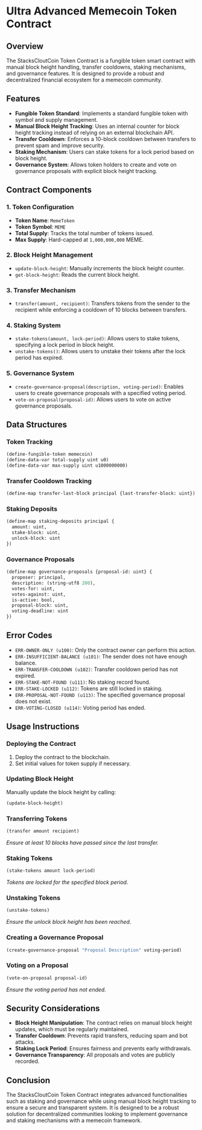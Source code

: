# Ultra Advanced Memecoin Token Contract

## Overview
The StacksCloutCoin Token Contract is a fungible token smart contract with manual block height handling, transfer cooldowns, staking mechanisms, and governance features. It is designed to provide a robust and decentralized financial ecosystem for a memecoin community.

## Features
- **Fungible Token Standard**: Implements a standard fungible token with symbol and supply management.
- **Manual Block Height Tracking**: Uses an internal counter for block height tracking instead of relying on an external blockchain API.
- **Transfer Cooldown**: Enforces a 10-block cooldown between transfers to prevent spam and improve security.
- **Staking Mechanism**: Users can stake tokens for a lock period based on block height.
- **Governance System**: Allows token holders to create and vote on governance proposals with explicit block height tracking.

## Contract Components

### 1. Token Configuration
- **Token Name**: `MemeToken`
- **Token Symbol**: `MEME`
- **Total Supply**: Tracks the total number of tokens issued.
- **Max Supply**: Hard-capped at `1,000,000,000` MEME.

### 2. Block Height Management
- `update-block-height`: Manually increments the block height counter.
- `get-block-height`: Reads the current block height.

### 3. Transfer Mechanism
- `transfer(amount, recipient)`: Transfers tokens from the sender to the recipient while enforcing a cooldown of 10 blocks between transfers.

### 4. Staking System
- `stake-tokens(amount, lock-period)`: Allows users to stake tokens, specifying a lock period in block height.
- `unstake-tokens()`: Allows users to unstake their tokens after the lock period has expired.

### 5. Governance System
- `create-governance-proposal(description, voting-period)`: Enables users to create governance proposals with a specified voting period.
- `vote-on-proposal(proposal-id)`: Allows users to vote on active governance proposals.

## Data Structures

### Token Tracking
```clojure
(define-fungible-token memecoin)
(define-data-var total-supply uint u0)
(define-data-var max-supply uint u1000000000)
```

### Transfer Cooldown Tracking
```clojure
(define-map transfer-last-block principal {last-transfer-block: uint})
```

### Staking Deposits
```clojure
(define-map staking-deposits principal {
  amount: uint,
  stake-block: uint,
  unlock-block: uint
})
```

### Governance Proposals
```clojure
(define-map governance-proposals {proposal-id: uint} {
  proposer: principal,
  description: (string-utf8 200),
  votes-for: uint,
  votes-against: uint,
  is-active: bool,
  proposal-block: uint,
  voting-deadline: uint
})
```

## Error Codes
- `ERR-OWNER-ONLY (u100)`: Only the contract owner can perform this action.
- `ERR-INSUFFICIENT-BALANCE (u101)`: The sender does not have enough balance.
- `ERR-TRANSFER-COOLDOWN (u102)`: Transfer cooldown period has not expired.
- `ERR-STAKE-NOT-FOUND (u111)`: No staking record found.
- `ERR-STAKE-LOCKED (u112)`: Tokens are still locked in staking.
- `ERR-PROPOSAL-NOT-FOUND (u113)`: The specified governance proposal does not exist.
- `ERR-VOTING-CLOSED (u114)`: Voting period has ended.

## Usage Instructions

### Deploying the Contract
1. Deploy the contract to the blockchain.
2. Set initial values for token supply if necessary.

### Updating Block Height
Manually update the block height by calling:
```clojure
(update-block-height)
```

### Transferring Tokens
```clojure
(transfer amount recipient)
```
*Ensure at least 10 blocks have passed since the last transfer.*

### Staking Tokens
```clojure
(stake-tokens amount lock-period)
```
*Tokens are locked for the specified block period.*

### Unstaking Tokens
```clojure
(unstake-tokens)
```
*Ensure the unlock block height has been reached.*

### Creating a Governance Proposal
```clojure
(create-governance-proposal "Proposal Description" voting-period)
```

### Voting on a Proposal
```clojure
(vote-on-proposal proposal-id)
```
*Ensure the voting period has not ended.*

## Security Considerations
- **Block Height Manipulation**: The contract relies on manual block height updates, which must be regularly maintained.
- **Transfer Cooldown**: Prevents rapid transfers, reducing spam and bot attacks.
- **Staking Lock Period**: Ensures fairness and prevents early withdrawals.
- **Governance Transparency**: All proposals and votes are publicly recorded.

## Conclusion
The StacksCloutCoin Token Contract integrates advanced functionalities such as staking and governance while using manual block height tracking to ensure a secure and transparent system. It is designed to be a robust solution for decentralized communities looking to implement governance and staking mechanisms with a memecoin framework.

